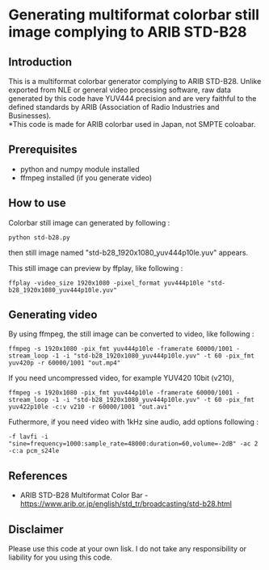 # Generating multiformat colorbar still image complying to ARIB STD-B28

## Introduction

This is a multiformat colorbar generator complying to ARIB STD-B28. Unlike exported from NLE or general video processing software, raw data generated by this code have YUV444 precision and are very faithful to the defined standards by ARIB (Association of Radio Industries and Businesses).  
*This code is made for ARIB colorbar used in Japan, not SMPTE coloabar.

## Prerequisites

- python and numpy module installed
- ffmpeg installed (if you generate video)

## How to use

Colorbar still image can generated by following :
```
python std-b28.py
```

then still image named "std-b28_1920x1080_yuv444p10le.yuv" appears.

This still image can preview by ffplay, like following :
```
ffplay -video_size 1920x1080 -pixel_format yuv444p10le "std-b28_1920x1080_yuv444p10le.yuv"
```

## Generating video

By using ffmpeg, the still image can be converted to video, like following :
```
ffmpeg -s 1920x1080 -pix_fmt yuv444p10le -framerate 60000/1001 -stream_loop -1 -i "std-b28_1920x1080_yuv444p10le.yuv" -t 60 -pix_fmt yuv420p -r 60000/1001 "out.mp4"
```

If you need uncompressed video, for example YUV420 10bit (v210),
```
ffmpeg -s 1920x1080 -pix_fmt yuv444p10le -framerate 60000/1001 -stream_loop -1 -i "std-b28_1920x1080_yuv444p10le.yuv" -t 60 -pix_fmt yuv422p10le -c:v v210 -r 60000/1001 "out.avi"
```

Futhermore, if you need video with 1kHz sine audio, add options following :
```
-f lavfi -i "sine=frequency=1000:sample_rate=48000:duration=60,volume=-2dB" -ac 2 -c:a pcm_s24le
```

## References
- ARIB STD-B28 Multiformat Color Bar - 
https://www.arib.or.jp/english/std_tr/broadcasting/std-b28.html

## Disclaimer
Please use this code at your own lisk. I do not take any responsibility or liability for you using this code.
